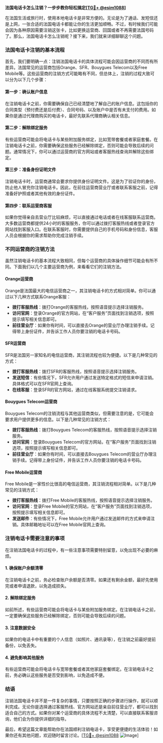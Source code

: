 **法国电话卡怎么注销？一步步教你轻松搞定[[TG💪+ @esim1088](https://t.me/s/esim1088)]**

在法国生活或旅行时，使用本地电话卡是非常方便的。无论是为了通话、发短信还是上网，一张合适的法国电话卡都能让你的生活更加顺畅。不过，有时候我们可能会因为各种原因需要注销这张卡，比如更换运营商、回国或者不再需要法国号码了。那么，法国电话卡怎么注销呢？接下来，我们就来详细聊聊这个问题。

### 法国电话卡注销的基本流程

首先，我们要明确一点：注销法国电话卡的具体流程可能会因运营商的不同而有所差异。法国常见的运营商包括Orange、SFR、Bouygues Telecom以及Free Mobile等。这些运营商的注销方式可能略有不同，但总体上，注销的过程大致可以分为以下几个步骤：

#### 第一步：确认账户信息
在注销电话卡之前，你需要确保自己已经清楚地了解自己的账户信息。这包括你的合同类型（预付费还是后付费）、合同号码、以及账户中是否有未支付的费用。如果你是通过代理商购买的电话卡，最好先联系代理商确认相关信息。

#### 第二步：解除绑定服务
有些运营商可能会将电话卡与某些附加服务绑定，比如宽带套餐或者家庭套餐。在注销电话卡之前，你需要确保这些服务已经解除绑定，否则可能会导致后续的问题。通常情况下，你可以通过运营商的官方网站或者客服热线查询并解除这些绑定。

#### 第三步：准备身份证明文件
注销电话卡时，运营商通常会要求你提供身份证明文件。这是为了验证你的身份，防止他人冒充你注销电话卡。因此，在前往运营商营业厅或者联系客服之前，记得准备好护照或者其他有效的身份证件。

#### 第四步：联系运营商客服
如果你觉得亲自去营业厅比较麻烦，可以直接通过电话或者在线客服联系运营商。大多数运营商都提供24小时的客服服务，你可以通过拨打客服热线或者登录官方网站找到客服入口。在联系客服时，你需要提供自己的手机号码和身份信息，客服人员会根据你的需求帮助你完成注销手续。

### 不同运营商的注销方法

虽然注销电话卡的基本流程大致相同，但每个运营商的具体操作细节可能会有所不同。下面我们以几个主要运营商为例，来看看它们的注销方法。

#### Orange运营商
Orange是法国最大的电信运营商之一，其注销电话卡的方式相对简单。你可以通过以下几种方式联系Orange客服：
- **拨打客服热线**：拨打Orange的客服热线，按照语音提示选择注销服务。
- **访问官网**：登录Orange的官方网站，在“客户服务”页面找到注销选项，按照提示填写相关信息即可。
- **前往营业厅**：如果你有时间，可以直接去Orange的营业厅办理注销手续。记得带上身份证件，并告诉工作人员你要注销的电话卡号码。

#### SFR运营商
SFR是法国另一家知名的电信运营商，其注销流程也较为便捷。以下是几种常见的方式：
- **拨打客服热线**：拨打SFR的客服热线，按照语音提示选择注销服务。
- **发送短信**：有些情况下，SFR允许用户通过发送特定格式的短信来申请注销。具体格式可以在SFR官网上查询。
- **在线客服**：登录SFR的官方网站，通过在线客服系统提交注销请求。

#### Bouygues Telecom运营商
Bouygues Telecom的注销流程与其他运营商类似，但需要注意的是，它可能会要求用户提供更多的信息。以下是几种常见的注销方式：
- **拨打客服热线**：拨打Bouygues Telecom的客服热线，按照语音提示选择注销服务。
- **访问官网**：登录Bouygues Telecom的官方网站，在“客户服务”页面找到注销选项，按照提示填写相关信息即可。
- **前往营业厅**：如果你有时间，可以直接去Bouygues Telecom的营业厅办理注销手续。记得带上身份证件，并告诉工作人员你要注销的电话卡号码。

#### Free Mobile运营商
Free Mobile是一家性价比很高的电信运营商，其注销流程相对简单。以下是几种常见的注销方式：
- **拨打客服热线**：拨打Free Mobile的客服热线，按照语音提示选择注销服务。
- **访问官网**：登录Free Mobile的官方网站，在“客户服务”页面找到注销选项，按照提示填写相关信息即可。
- **发送邮件**：有些情况下，Free Mobile允许用户通过发送邮件的方式来申请注销。具体邮箱地址可以在Free Mobile官网上查询。

### 注销电话卡需要注意的事项

在注销法国电话卡的过程中，有一些注意事项需要特别留意，以免出现不必要的麻烦。

#### 1. 确保账户余额清零
在注销电话卡之前，务必检查账户余额是否清零。如果还有剩余金额，最好先使用完或者申请退款，以免造成损失。

#### 2. 解除绑定服务
如前所述，有些运营商可能会将电话卡与某些附加服务绑定。在注销电话卡之前，一定要确保这些服务已经解除绑定，否则可能会导致后续的问题。

#### 3. 注意数据安全
如果你的电话卡中有重要的个人信息（如照片、通讯录等），在注销之前最好提前备份，以免丢失。

#### 4. 避免影响其他服务
有些运营商可能会将电话卡与宽带套餐或者其他家庭套餐绑定。在注销电话卡之前，务必确认这些服务是否受到影响，以免造成不便。

### 结语

注销法国电话卡并不是一件复杂的事情，只要按照正确的步骤进行操作，就可以顺利完成。无论你是选择通过客服热线、官方网站还是亲自前往营业厅，都可以找到适合自己的方式。如果你对某个运营商的具体流程不太清楚，可以直接联系客服咨询，他们会为你提供详细的指导。

最后，希望这篇文章能帮助你在法国顺利注销电话卡，享受更便捷的生活体验！如果你还有其他问题，欢迎随时留言讨论。[[TG💪+ @esim1088](https://t.me/s/esim1088) ![Image](https://i.postimg.cc/4NQfJmqS/Snipaste-2025-05-13-00-14-12.png)]
